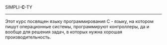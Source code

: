 SIMPLI-**C**-TY


----------
Этот курс посвящен языку программирования С - языку, на котором пишут операционные системы, программируют контроллеры, да и вообще для решения задач, в которых нужна хорошая производительность.
